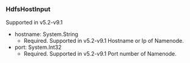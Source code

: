 ### HdfsHostInput
Supported in v5.2-v9.1

- hostname: System.String
  - Required. Supported in v5.2-v9.1
Hostname or Ip of Namenode.
- port: System.Int32
  - Required. Supported in v5.2-v9.1
Port number of Namenode.
